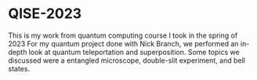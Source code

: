 # QISE-2023
This is my work from quantum computing course I took in the spring of 2023
For my quantum project done with Nick Branch, we performed an in-depth look at quantum teleportation and superposition. Some topics we discussed were a entangled microscope, double-slit experiment, and bell states.
